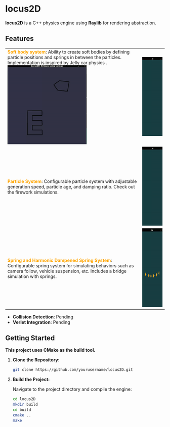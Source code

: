 # **locus2D**

**locus2D** is a C++ physics engine using **Raylib** for rendering abstraction.

## Features

<table>
  <tr>
    <td>
       <b style="color:orange;">Soft body system</b>: 
       Ability to create soft bodies by defining particle positions and springs in between the particles. Implementation is inspired
      by Jelly car physics .
         <img src="./demo_videos/softbody.gif" alt="Softbodies Demo" width="250" height="250">
    </td>
    <td>
      <img src="./demo_videos/fireworks.gif" alt="Fireworks Demo" width="250" height="250">
    </td>
  </tr>
  <tr>
    <td>
       <b style="color:orange;">Particle System</b>: 
      Configurable particle system with adjustable generation speed, particle age, and damping ratio. Check out the firework simulations.
    </td>
    <td>
      <img src="./demo_videos/fireworks.gif" alt="Fireworks Demo" width="250" height="250">
    </td>
  </tr>
  <tr>
    <td>
      <b style="color:orange;">Spring and Harmonic Dampened Spring System</b>: 
      Configurable spring system for simulating behaviors such as camera follow, vehicle suspension, etc. Includes a bridge simulation with springs.
    </td>
    <td>
      <img src="./demo_videos/spring_bridge.gif" alt="Spring Bridge Demo" width="250" height="250">
    </td>
  </tr>
</table>

- **Collision Detection**: Pending
- **Verlet Integration**: Pending

## Getting Started

**This project uses CMake as the build tool.**

1. **Clone the Repository:**

    ```bash
    git clone https://github.com/yourusername/locus2D.git
    ```

2. **Build the Project:**

    Navigate to the project directory and compile the engine:

    ```bash
    cd locus2D
    mkdir build
    cd build
    cmake ..
    make
    ```
